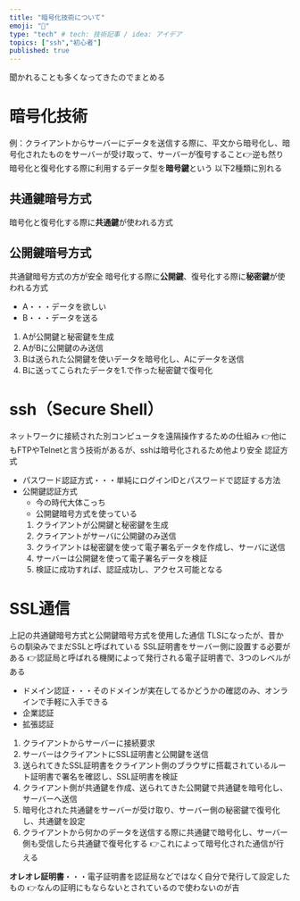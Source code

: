 ```yaml
---
title: "暗号化技術について"
emoji: "🔑"
type: "tech" # tech: 技術記事 / idea: アイデア
topics: ["ssh","初心者"]
published: true
---
```

聞かれることも多くなってきたのでまとめる
# 暗号化技術
例：クライアントからサーバーにデータを送信する際に、平文から暗号化し、暗号化されたものをサーバーが受け取って、サーバーが復号すること👉逆も然り
暗号化と復号化する際に利用するデータ型を**暗号鍵**という
以下2種類に別れる

## 共通鍵暗号方式
暗号化と復号化する際に**共通鍵**が使われる方式


## 公開鍵暗号方式
共通鍵暗号方式の方が安全
暗号化する際に**公開鍵**、復号化する際に**秘密鍵**が使われる方式
- A・・・データを欲しい
- B・・・データを送る

1. Aが公開鍵と秘密鍵を生成
2. AがBに公開鍵のみ送信
3. Bは送られた公開鍵を使いデータを暗号化し、Aにデータを送信
4. Bに送ってこられたデータを1.で作った秘密鍵で復号化

# ssh（Secure Shell）
ネットワークに接続された別コンピュータを遠隔操作するための仕組み
👉他にもFTPやTelnetと言う技術があるが、sshは暗号化されるため他より安全
認証方式
- パスワード認証方式・・・単純にログインIDとパスワードで認証する方法
- 公開鍵認証方式
    - 今の時代大体こっち
    - 公開鍵暗号方式を使っている
    1. クライアントが公開鍵と秘密鍵を生成
    2. クライアントがサーバに公開鍵のみ送信
    3. クライアントは秘密鍵を使って電子署名データを作成し、サーバに送信
    4. サーバーは公開鍵を使って電子署名データを検証
    5. 検証に成功すれば、認証成功し、アクセス可能となる

# SSL通信
上記の共通鍵暗号方式と公開鍵暗号方式を使用した通信
TLSになったが、昔からの馴染みでまだSSLと呼ばれている
SSL証明書をサーバー側に設置する必要がある
👉認証局と呼ばれる機関によって発行される電子証明書で、3つのレベルがある
- ドメイン認証・・・そのドメインが実在してるかどうかの確認のみ、オンラインで手軽に入手できる
- 企業認証
- 拡張認証

1. クライアントからサーバーに接続要求
2. サーバーはクライアントにSSL証明書と公開鍵を送信
3. 送られてきたSSL証明書をクライアント側のブラウザに搭載されているルート証明書で署名を確認し、SSL証明書を検証
4. クライアント側が共通鍵を作成、送られてきた公開鍵で共通鍵を暗号化し、サーバーへ送信
5. 暗号化された共通鍵をサーバーが受け取り、サーバー側の秘密鍵で復号化し、共通鍵を設定
6. クライアントから何かのデータを送信する際に共通鍵で暗号化し、サーバー側も受信したら共通鍵で復号化する
👉これによって暗号化された通信が行える

**オレオレ証明書**・・・電子証明書を認証局などではなく自分で発行して設定したもの
👉なんの証明にもならないとされているので使わないのが吉